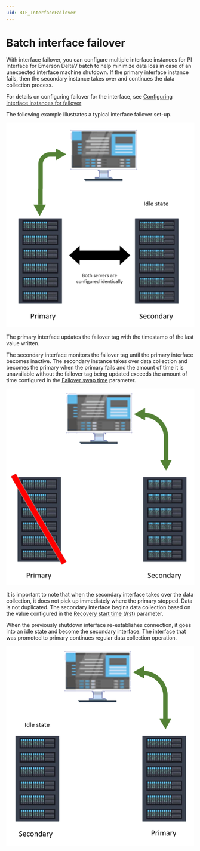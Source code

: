 ```yaml
---
uid: BIF_InterfaceFailover
---
```


# Batch interface failover

With interface failover, you can configure multiple interface instances for PI Interface for Emerson DeltaV batch to help minimize data loss in case of an unexpected interface machine shutdown. If the primary interface instance fails, then the secondary instance takes over and continues the data collection process. 

For details on configuring failover for the interface, see [Configuring interface instances for failover](/installation-prerequisites/installation-prerequisites/configure-interface-instances-for-failover.md)

The following example illustrates a typical interface failover set-up.

![Primaryoperational](../images/Failover-1.png)

The primary interface updates the failover tag with the timestamp of the last value written.

The secondary interface monitors the failover tag until the primary interface becomes inactive. The secondary instance takes over data collection and becomes the primary when the primary fails and the amount of time it is unavailable without the failover tag being updated exceeds the amount of time configured in the [Failover swap time](/pi-event-frames-interface-manager/operational-settings-tab.md) parameter. 

![Primaryinactive](../images/Failover-2.png)

It is important to note that when the secondary interface takes over the data collection, it does not pick up immediately where the primary stopped. Data is not duplicated. The secondary interface begins data collection based on the value configured in the [Recovery start time (/rst)](/command-line-parameter-reference/command-line-parameter-reference.md) parameter.

When the previously shutdown interface re-establishes connection, it goes into an idle state and become the secondary interface. The interface that was promoted to primary continues regular data collection operation.

![Secondaryprimary](../images/Failover-3.png)
